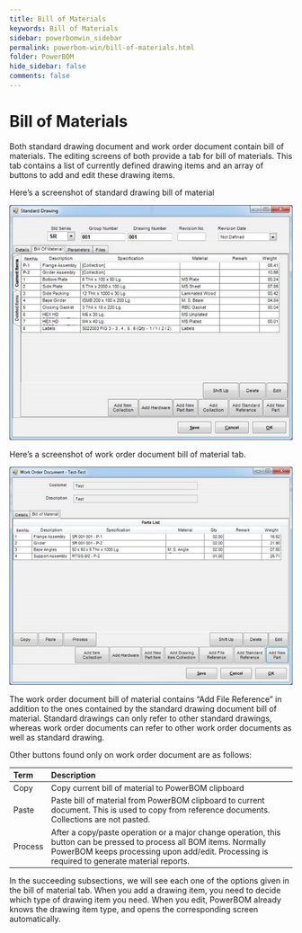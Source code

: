 ```yaml
---
title: Bill of Materials
keywords: Bill of Materials
sidebar: powerbomwin_sidebar
permalink: powerbom-win/bill-of-materials.html
folder: PowerBOM
hide_sidebar: false
comments: false
---
```


# Bill of Materials

Both standard drawing document and work order document contain bill of materials. The editing screens of both provide a tab for bill of materials. This tab contains a list of currently defined drawing items and an array of buttons to add and edit these drawing items.

Here’s a screenshot of standard drawing bill of material

![](/images/bill-of-materials.png)

Here’s a screenshot of work order document bill of material tab.

![](/images/bill-of-materials-work-order.png)

The work order document bill of material contains “Add File Reference” in addition to the ones contained by the standard drawing document bill of material. Standard drawings can only refer to other standard drawings, whereas work order documents can refer to other work order documents as well as standard drawing.

Other buttons found only on work order document are as follows:

|Term|Description|
|:---|:----------|
|Copy|Copy current bill of material to PowerBOM clipboard|
|Paste|Paste bill of material from PowerBOM clipboard to current document. This is used to copy from reference documents. Collections are not pasted.|
|Process|After a copy/paste operation or a major change operation, this button can be pressed to process all BOM items. Normally PowerBOM keeps processing upon add/edit. Processing is required to generate material reports.|



In the succeeding subsections, we will see each one of the options given in the bill of material tab. When you add a drawing item, you need to decide which type of drawing item you need. When you edit, PowerBOM already knows the drawing item type, and opens the corresponding screen automatically.


